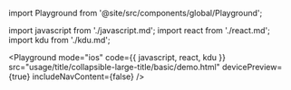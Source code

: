 import Playground from '@site/src/components/global/Playground';

import javascript from './javascript.md';
import react from './react.md';
import kdu from './kdu.md';

<Playground
  mode="ios"
  code={{ javascript, react, kdu }}
  src="usage/title/collapsible-large-title/basic/demo.html"
  devicePreview={true}
  includeNavContent={false}
/>
